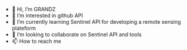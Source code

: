- 👋 Hi, I’m GRANDZ
- 👀 I’m interested in github API
- 🌱 I’m currently learning Sentinel API for developing a remote sensing plateform
- 💞️ I’m looking to collaborate on Sentinel API and tools
- 📫 How to reach me 

<!---
GRANDZ21/GRANDZ21 is a ✨ special ✨ repository because its `README.md` (this file) appears on your GitHub profile.
You can click the Preview link to take a look at your changes.
--->
